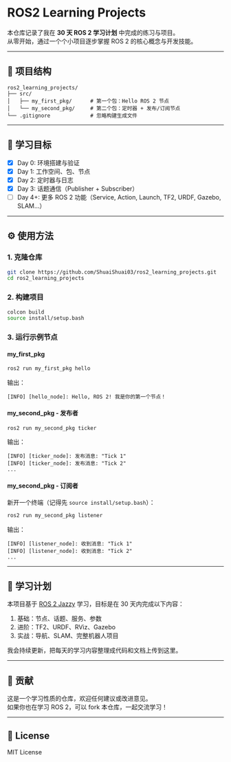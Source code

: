 # ROS2 Learning Projects

本仓库记录了我在 **30 天 ROS 2 学习计划** 中完成的练习与项目。  
从零开始，通过一个个小项目逐步掌握 ROS 2 的核心概念与开发技能。

---

## 📂 项目结构
```
ros2_learning_projects/
├── src/
│   ├── my_first_pkg/      # 第一个包：Hello ROS 2 节点
│   └── my_second_pkg/     # 第二个包：定时器 + 发布/订阅节点
└── .gitignore             # 忽略构建生成文件
```

---

## 🚀 学习目标
- [x] Day 0: 环境搭建与验证
- [x] Day 1: 工作空间、包、节点
- [x] Day 2: 定时器与日志
- [x] Day 3: 话题通信（Publisher + Subscriber）
- [ ] Day 4+: 更多 ROS 2 功能（Service, Action, Launch, TF2, URDF, Gazebo, SLAM...）

---

## ⚙️ 使用方法

### 1. 克隆仓库
```bash
git clone https://github.com/ShuaiShuai03/ros2_learning_projects.git
cd ros2_learning_projects
```

### 2. 构建项目
```bash
colcon build
source install/setup.bash
```

### 3. 运行示例节点

#### my_first_pkg
```bash
ros2 run my_first_pkg hello
```
输出：
```
[INFO] [hello_node]: Hello, ROS 2! 我是你的第一个节点！
```

#### my_second_pkg - 发布者
```bash
ros2 run my_second_pkg ticker
```
输出：
```
[INFO] [ticker_node]: 发布消息: "Tick 1"
[INFO] [ticker_node]: 发布消息: "Tick 2"
...
```

#### my_second_pkg - 订阅者
新开一个终端（记得先 `source install/setup.bash`）：
```bash
ros2 run my_second_pkg listener
```
输出：
```
[INFO] [listener_node]: 收到消息: "Tick 1"
[INFO] [listener_node]: 收到消息: "Tick 2"
...
```

---

## 📖 学习计划
本项目基于 [ROS 2 Jazzy](https://docs.ros.org/en/jazzy/) 学习，目标是在 30 天内完成以下内容：
1. 基础：节点、话题、服务、参数
2. 进阶：TF2、URDF、RViz、Gazebo
3. 实战：导航、SLAM、完整机器人项目

我会持续更新，把每天的学习内容整理成代码和文档上传到这里。

---

## 🤝 贡献
这是一个学习性质的仓库，欢迎任何建议或改进意见。  
如果你也在学习 ROS 2，可以 fork 本仓库，一起交流学习！

---

## 📜 License
MIT License
